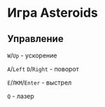 # Игра Asteroids

## Управление

`W`/`Up` - ускорение

`A`/`Left` `D`/`Right`  - поворот

`E`/`ЛКМ`/`Enter` - выстрел

`Q` - лазер
